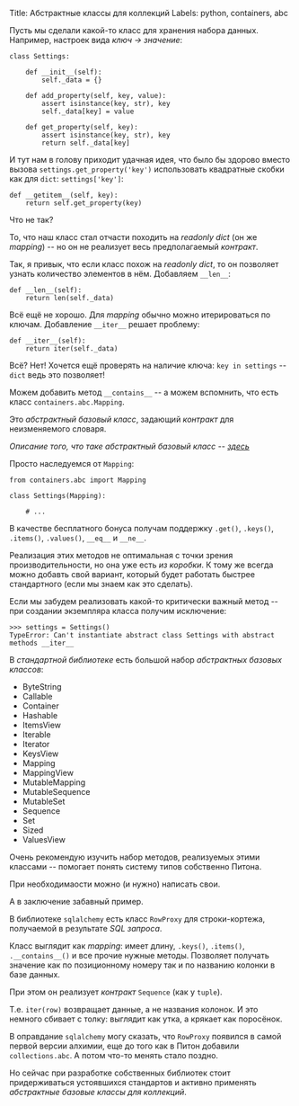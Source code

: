 Title: Абстрактные классы для коллекций
Labels: python, containers, abc

Пусть мы сделали какой-то класс для хранения набора данных. Например,
настроек вида *ключ -> значение*:

    class Settings:

        def __init__(self):
            self._data = {}

        def add_property(self, key, value):
            assert isinstance(key, str), key
            self._data[key] = value

        def get_property(self, key):
            assert isinstance(key, str), key
            return self._data[key]

И тут нам в голову приходит удачная идея, что было бы здорово вместо
вызова `settings.get_property('key')` использовать квадратные скобки как для
`dict`: `settings['key']`:

    def __getitem__(self, key):
        return self.get_property(key)

Что не так?

То, что наш класс стал отчасти походить на *readonly dict* (он же
*mapping*) -- но он не реализует весь предполагаемый *контракт*.

Так, я привык, что если класс похож на *readonly dict*, то он
позволяет узнать количество элементов в нём. Добавляем `__len__`:

    def __len__(self):
        return len(self._data)

Всё ещё не хорошо. Для *mapping* обычно можно итерироваться по
ключам. Добавление `__iter__` решает проблему:

    def __iter__(self):
        return iter(self._data)

Всё? Нет! Хочется ещё проверять на наличие ключа: `key in settings` --
`dict` ведь это позволяет!

Можем добавить метод `__contains__` -- а можем вспомнить, что есть
класс `containers.abc.Mapping`.

Это *абстрактный базовый класс*, задающий *контракт* для неизменяемого словаря.

*Описание того, что таке абстрактный базовый класс --
 [здесь](https://docs.python.org/3/library/abc.html)*

Просто наследуемся от `Mapping`:

    from containers.abc import Mapping

    class Settings(Mapping):

        # ...

В качестве бесплатного бонуса получам поддержку `.get()`, `.keys()`,
`.items()`, `.values()`, `__eq__` и `__ne__`.

Реализация этих методов не оптимальная с точки зрения
производительности, но она уже есть *из коробки*. К тому же всегда
можно добавть свой вариант, который будет работать быстрее стандартного
(если мы знаем как это сделать).

Если мы забудем реализовать какой-то критически важный метод -- при
создании экземпляра класса получим исключение:

    >>> settings = Settings()
    TypeError: Can't instantiate abstract class Settings with abstract methods __iter__

В *стандартной библиотеке* есть большой набор *абстрактных базовых классов*:

* ByteString
* Callable
* Container
* Hashable
* ItemsView
* Iterable
* Iterator
* KeysView
* Mapping
* MappingView
* MutableMapping
* MutableSequence
* MutableSet
* Sequence
* Set
* Sized
* ValuesView

Очень рекомендую изучить набор методов, реализуемых этими классами --
помогает понять систему типов собственно Питона.

При необходимаости можно (и нужно) написать свои.

А в заключение забавный пример.

В библиотеке `sqlalchemy` есть класс `RowProxy` для строки-кортежа,
получаемой в результате *SQL запроса*.

Класс выглядит как *mapping*: имеет длину, `.keys()`, `.items()`,
`.__contains__()` и все прочие нужные методы. Позволяет получать
значение как по позиционному номеру так и по названию колонки в базе
данных.

При этом он реализует *контракт* `Sequence` (как у `tuple`).

Т.е. `iter(row)` возвращает данные, а не названия колонок. И это
немного сбивает с толку: выглядит как утка, а крякает как поросёнок.

В оправдание `sqlalchemy` могу сказать, что `RowProxy` появился в
самой первой версии алхимии, еще до того как в Питон добавили
`collections.abc`. А потом что-то менять стало поздно.

Но сейчас при разработке собственных библиотек стоит придерживаться
устоявшихся стандартов и активно применять *абстрактные базовые классы
для коллекций*.
